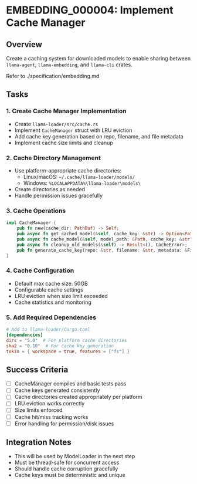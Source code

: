 # EMBEDDING_000004: Implement Cache Manager

## Overview
Create a caching system for downloaded models to enable sharing between `llama-agent`, `llama-embedding`, and `llama-cli` crates.

Refer to ./specification/embedding.md

## Tasks

### 1. Create Cache Manager Implementation
- Create `llama-loader/src/cache.rs`
- Implement `CacheManager` struct with LRU eviction
- Add cache key generation based on repo, filename, and file metadata
- Implement cache size limits and cleanup

### 2. Cache Directory Management
- Use platform-appropriate cache directories:
  - Linux/macOS: `~/.cache/llama-loader/models/`
  - Windows: `%LOCALAPPDATA%\llama-loader\models\`
- Create directories as needed
- Handle permission issues gracefully

### 3. Cache Operations
```rust
impl CacheManager {
    pub fn new(cache_dir: PathBuf) -> Self;
    pub async fn get_cached_model(&self, cache_key: &str) -> Option<PathBuf>;
    pub async fn cache_model(&self, model_path: &Path, cache_key: &str) -> Result<(), CacheError>;
    pub async fn cleanup_old_models(&self) -> Result<(), CacheError>;
    pub fn generate_cache_key(repo: &str, filename: &str, metadata: &FileMetadata) -> String;
}
```

### 4. Cache Configuration
- Default max cache size: 50GB
- Configurable cache settings
- LRU eviction when size limit exceeded
- Cache statistics and monitoring

### 5. Add Required Dependencies
```toml
# Add to llama-loader/Cargo.toml
[dependencies]
dirs = "5.0"  # For platform cache directories
sha2 = "0.10"  # For cache key generation
tokio = { workspace = true, features = ["fs"] }
```

## Success Criteria
- [ ] CacheManager compiles and basic tests pass
- [ ] Cache keys generated consistently
- [ ] Cache directories created appropriately per platform
- [ ] LRU eviction works correctly
- [ ] Size limits enforced
- [ ] Cache hit/miss tracking works
- [ ] Error handling for permission/disk issues

## Integration Notes
- This will be used by ModelLoader in the next step
- Must be thread-safe for concurrent access
- Should handle cache corruption gracefully
- Cache keys must be deterministic and unique